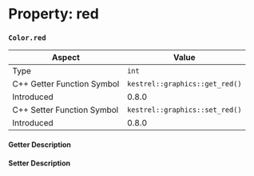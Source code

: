 
# Property: red
### `Color.red`

| Aspect | Value |
| --- | --- |
| Type | `int` |
| C++ Getter Function Symbol | `kestrel::graphics::get_red()` |
| Introduced | 0.8.0 |
| C++ Setter Function Symbol | `kestrel::graphics::set_red()` |
| Introduced | 0.8.0 |

#### Getter Description

#### Setter Description


